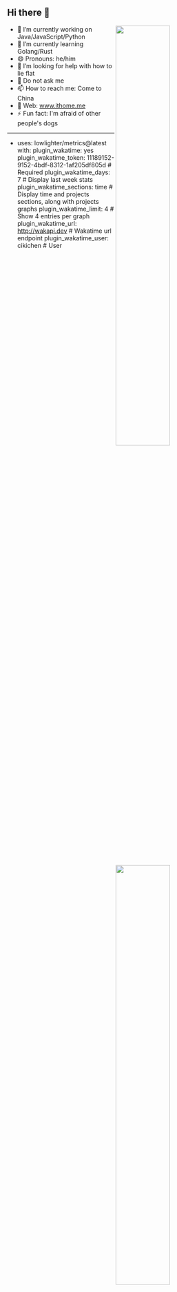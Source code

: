 ## Hi there 👋

[<img align="right" width="50%" src="https://github-readme-stats-ouuan.vercel.app/api?username=cikichen&theme=dark&show_icons=true">](https://metrics.lecoq.io/ouuan#gh-dark-mode-only)
[<img align="right" width="50%" src="https://github-readme-stats-ouuan.vercel.app/api?username=cikichen&show_icons=true">](https://metrics.lecoq.io/ouuan#gh-light-mode-only)

- 🔭 I’m currently working on Java/JavaScript/Python
- 🌱 I’m currently learning Golang/Rust
- 😄 Pronouns: he/him
- 🤔 I’m looking for help with how to lie flat
- 💬 Do not ask me
- 📫 How to reach me: Come to China
- 👯 Web: www.ithome.me
- ⚡ Fun fact: I'm afraid of other people's dogs

---

- uses: lowlighter/metrics@latest
  with:
    plugin_wakatime: yes
    plugin_wakatime_token: 11189152-9152-4bdf-8312-1af205df805d      # Required
    plugin_wakatime_days: 7                                   # Display last week stats
    plugin_wakatime_sections: time # Display time and projects sections, along with projects graphs
    plugin_wakatime_limit: 4                                  # Show 4 entries per graph
    plugin_wakatime_url: http://wakapi.dev                    # Wakatime url endpoint
    plugin_wakatime_user: cikichen                            # User
